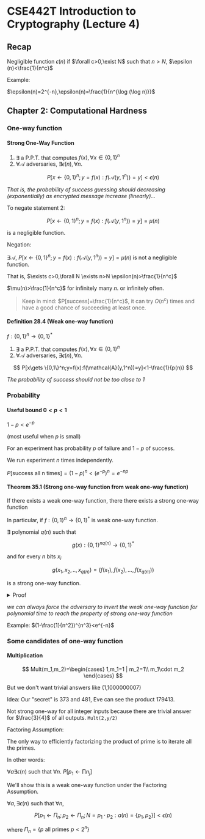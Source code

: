 # CSE442T Introduction to Cryptography (Lecture 4)

## Recap

Negligible function $\epsilon(n)$ if $\forall c>0,\exist N$ such that $n>N$, $\epsilon (n)<\frac{1}{n^c}$

Example:

$\epsilon(n)=2^{-n},\epsilon(n)=\frac{1}{n^{\log (\log n)}}$

## Chapter 2: Computational Hardness

### One-way function

#### Strong One-Way Function

1. $\exists$ a P.P.T. that computes $f(x),\forall x\in\{0,1\}^n$
2. $\forall \mathcal{A}$ adversaries, $\exists \epsilon(n),\forall n$.

$$
P[x\gets \{0,1\}^n;y=f(x):f(\mathcal{A}(y,1^n))=y]<\epsilon(n)
$$

_That is, the probability of success guessing should decreasing (exponentially) as encrypted message increase (linearly)..._

To negate statement 2:

$$
P[x\gets \{0,1\}^n;y=f(x):f(\mathcal{A}(y,1^n))=y]=\mu(n)
$$

is a negligible function.

Negation:

$\exists \mathcal{A}$, $P[x\gets \{0,1\}^n;y=f(x):f(\mathcal{A}(y,1^n))=y]=\mu(n)$ is not a negligible function.

That is, $\exists c>0,\forall N \exists n>N \epsilon(n)>\frac{1}{n^c}$

$\mu(n)>\frac{1}{n^c}$ for infinitely many $n$. or infinitely often.

> Keep in mind: $P[success]=\frac{1}{n^c}$, it can try $O(n^c)$ times and have a good chance of succeeding at least once.

#### Definition 28.4 (Weak one-way function)

$f:\{0,1\}^n\to \{0,1\}^*$

1. $\exists$ a P.P.T. that computes $f(x),\forall x\in\{0,1\}^n$
2. $\forall \mathcal{A}$ adversaries, $\exists \epsilon(n),\forall n$.

$$
P[x\gets \{0,1\}^n;y=f(x):f(\mathcal{A}(y,1^n))=y]<1-\frac{1}{p(n)}
$$

_The probability of success should not be too close to 1_

### Probability

#### Useful bound $0<p<1$

$1-p<e^{-p}$

(most useful when $p$ is small)

For an experiment has probability $p$ of failure and $1-p$ of success.

We run experiment $n$ times independently.

$P[\text{success all n times}]=(1-p)^n<(e^{-p})^n=e^{-np}$

#### Theorem 35.1 (Strong one-way function from weak one-way function)

If there exists a weak one-way function, there there exists a strong one-way function

In particular, if $f:\{0,1\}^n\to \{0,1\}^*$ is weak one-way function.

$\exists$ polynomial $q(n)$ such that

$$
g(x):\{0,1\}^{nq(n)}\to \{0,1\}^*
$$

and for every $n$ bits $x_i$

$$
g(x_1,x_2,..,x_{q(n)})=(f(x_1),f(x_2),...,f(x_{q(n)}))
$$

is a strong one-way function.

<details>
<summary>Proof</summary>

1. Since $\exist P.P.T.$ that computes $f(x),\forall x$ we use this $q(n)$ polynomial times to compute $g$.
2. (Idea) $a$ has to succeed in inverting $f$ all $q(n)$ times.
    Since $x$ is a weak one-way, $\exists$ polynomial $p(n)$. $\forall q, P[q$ inverts $f]<1-\frac{1}{p(n)}$ (Here we use $<$ since we can always find a polynomial that works)

    Let $q(n)=np(n)$.

    Then $P[a$ inverting $g]\sim P[a$ inverts $f$ all $q(n)]$ times. $<(1-\frac{1}{p(n)})^{q(n)}=(1-\frac{1}{p(n)})^{np(n)}<(e^{-\frac{1}{p(n)}})^{np(n)}=e^{-n}$ which is negligible function.

</details>

_we can always force the adversary to invert the weak one-way function for polynomial time to reach the property of strong one-way function_

Example: $(1-\frac{1}{n^2})^{n^3}<e^{-n}$

### Some candidates of one-way function

#### Multiplication

$$
Mult(m_1,m_2)=\begin{cases}
    1,m_1=1 | m_2=1\\
    m_1\cdot m_2
\end{cases}
$$

But we don't want trivial answers like (1,1000000007)

Idea: Our "secret" is 373 and 481, Eve can see the product 179413.

Not strong one-way for all integer inputs because there are trivial answer for $\frac{3}{4}$ of all outputs. `Mult(2,y/2)`

Factoring Assumption:

The only way to efficiently factorizing the product of prime is to iterate all the primes.

In other words:

$\forall a\exists \epsilon(n)$ such that $\forall n$. $P[p_1\gets \prod n_j]$

We'll show this is a weak one-way function under the Factoring Assumption.

$\forall a,\exists \epsilon(n)$ such that $\forall n$,

$$
P[p_1\gets \Pi_n;p_2\gets \Pi_n;N=p_1\cdot p_2:a(n)=\{p_1,p_2\}]<\epsilon(n)
$$

where $\Pi_n=\{p\text{ all primes }p<2^n\}$